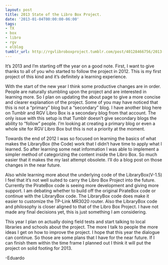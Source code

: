 ```yaml
---
layout: post
title: 2013 State of the Libro Box Project.
date: '2013-01-04T00:00:00-06:00'
tags:
- TX
- box
- libro
- rgv
- elblog
tumblr_url: http://rgvlibroboxproject.tumblr.com/post/40128466756/2013-state-of-the-libro-box-project
---
```

It’s 2013 and I’m starting off the year on a good note. First, I want to give thanks to all of you who started to follow the project in 2012. This is my first project of this kind and it’s definitely a learning experience.

With the start of the new year I think some productive changes are in order. People are naturally stumbling upon the project and are interested in learning more. So I plan on updating the about page to give a more concise and clearer explanation of the project. Some of you may have noticed that this is not a “primary” blog but a “secondary” blog. I have another blog here on Tumblr and RGV Libro Box is a secondary blog from that account. The only issue with this setup is that Tumblr doesn’t give secondary blogs the ability to “follow” people. I’m looking at creating a primary blog or even a whole site for RGV Libro Box but this is not a priority at the moment.

Towards the end of 2012 I was so focused on learning the basics of what makes the LibraryBox (the Code) work that I didn’t have time to apply what I learned. So after learning some neat information I was able to implement a simpler method of categorizing the content inside the Libro Box. So much easier that it makes the my last attempt obsolete. I’ll do a blog post on those changes in the near future.

Also while learning more about the underlying code of the LibraryBox(V-1.5) I feel that it’s not well suited to carry the Libro Box Project into the future. Currently the PirateBox code is seeing more development and giving more support. I am debating whether to build off the original PirateBox code or continue with the LibraryBox code. The LibraryBox code does make it easier to customize the TP-Link MR3020 router. Also the LibraryBox code and philosophy is closer aligned to that of the Libro Box Project. I have not made any final decisions yet, this is just something I am considering.

This year I plan on actually doing field tests and start talking to local libraries and schools about the project. The more I talk to people the more ideas I get on how to improve the project. I hope that this year the dialogue can continue. So those are some plans that I have for the near future. If I can finish them within the time frame I planned out I think it will put the project on solid footing for 2013.

-Eduardo
